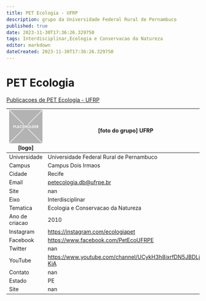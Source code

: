 ```yaml
---
title: PET Ecologia - UFRP
description: grupo da Universidade Federal Rural de Pernambuco
published: true
date: 2023-11-30T17:36:26.329750
tags: Interdisciplinar,Ecologia e Conservacao da Natureza
editor: markdown
dateCreated: 2023-11-30T17:36:26.329750
---
```


# PET Ecologia

[Publicacoes de PET Ecologia - UFRP](/atividade/177PETEcologiaUFRP/feed.md)

| ![placeholder.png](/placeholder.png) [logo] | [foto do grupo] UFRP         |
| ------------------------------------------- | ------------------------------------------------- |
| Universidade                                | Universidade Federal Rural de Pernambuco      |
| Campus                                      | Campus Dois Irmaos            |
| Cidade                                      | Recife             |
| Email                                       | petecologia.db@ufrpe.br             |
| Site                                        | nan              |
| Eixo                                        | Interdisciplinar              |
| Tematica                                    | Ecologia e Conservacao da Natureza          |
| Ano de criacao                              | 2010        |
| Instagram                                   | https://instagram.com/ecologiapet         |
| Facebook                                    | https://www.facebook.com/PetEcoUFRPE          |
| Twitter                                     | nan           |
| YouTube                                     | https://www.youtube.com/channel/UCykH3h8ixrfDN5JBDLj-KiA           |
| Contato                                     | nan         |
| Estado                                      |  PE            |
| Site                                        | nan |
